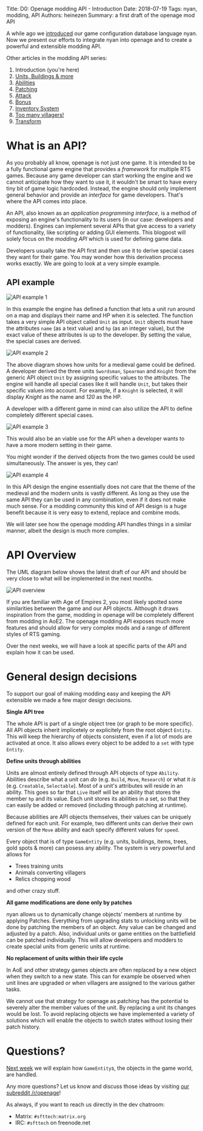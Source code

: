 Title: D0: Openage modding API - Introduction
Date: 2018-07-19
Tags: nyan, modding, API
Authors: heinezen
Summary: a first draft of the openage mod API

A while ago we [introduced]({filename}/blog/T0000-nyan_introduction.md) our game configuration database language nyan. Now we present our efforts to integrate nyan into openage and to create a powerful and extensible modding API.

Other articles in the modding API series:

1. Introduction (you're here)
2. [Units, Buildings & more]({filename}/blog/D0001-openage_mod_api_game_entity.md)
3. [Abilities]({filename}/blog/D0002-openage_mod_api_ability.md)
4. [Patching]({filename}/blog/D0003-openage_mod_api_patching.md)
5. [Attack]({filename}/blog/D0004-openage_mod_api_attack.md)
6. [Bonus]({filename}/blog/D0005-openage_mod_api_bonus.md)
7. [Inventory System]({filename}/blog/D0006-openage_mod_api_inventory.md)
8. [Too many villagers!]({filename}/blog/D0007-openage_mod_api_villager.md)
9. [Transform]({filename}/blog/D0008-openage_mod_api_transform.md)

# What is an API?

As you probably all know, openage is not just one game. It is intended to be a fully functional game engine that provides a *framework* for multiple RTS games. Because any game developer can start working the engine and we cannot anticipate how they want to use it, it wouldn't be smart to have every tiny bit of game logic hardcoded. Instead, the engine should only implement general behavior and provide an *interface* for game developers. That's where the API comes into place.

An API, also known as an *application programming interface*, is a method of exposing an engine's functionality to its users (in our case: developers and modders). Engines can implement several APIs that give access to a variety of functionality, like scripting or adding GUI elements. This blogpost will solely focus on the *modding API* which is used for defining game data.

Developers usually take the API first and then use it to derive special cases they want for their game. You may wonder how this derivation process works exactly. We are going to look at a very simple example.

## API example

![API example 1]({filename}/images/D0001-API-example-1.png)

In this example the engine has defined a function that lets a unit run around on a map and displays their name and HP when it is selected. The function takes a very simple API object called `Unit` as input. `Unit` objects must have the attributes `name` (as a text value) and `hp` (as an integer value), but the exact value of these attributes is up to the developer. By setting the value, the special cases are derived.

![API example 2]({filename}/images/D0001-API-example-2.png)

The above diagram shows how units for a medieval game could be defined. A developer derived the three units `Swordsman`, `Spearman` and `Knight` from the generic API object `Unit` by assigning specific values to the attributes. The engine will handle all special cases like it will handle `Unit`, but takes their specific values into account. For example, if a `Knight` is selected, it will display *Knight* as the name and *120* as the HP.

A developer with a different game in mind can also utilize the API to define completely different special cases.

![API example 3]({filename}/images/D0001-API-example-3.png)

This would also be an viable use for the API when a developer wants to have a more modern setting in their game.

You might wonder if the derived objects from the two games could be used simultaneously. The answer is yes, they can!

![API example 4]({filename}/images/D0001-API-example-4.png)

In this API design the engine essentially does not care that the theme of the medieval and the modern units is vastly different. As long as they use the same API they can be used in any combination, even if it does not make much sense. For a modding community this kind of API design is a huge benefit because it is very easy to extend, replace and combine mods.

We will later see how the openage modding API handles things in a similar manner, albeit the design is much more complex.

# API Overview

The UML diagram below shows the latest draft of our API and should be very close to what will be implemented in the next months.

![API overview]({filename}/images/D0001-API-overview.png)

If you are familiar with Age of Empires 2, you most likely spotted some similarities between the game and our API objects. Although it draws inspiration from the game, modding in openage will be completely different from modding in AoE2. The openage modding API exposes much more features and should allow for very complex mods and a range of different styles of RTS gaming.

Over the next weeks, we will have a look at specific parts of the API and explain how it can be used.

# General design decisions

To support our goal of making modding easy and keeping the API extensible we made a few major design decisions.

**Single API tree**

The whole API is part of a single object tree (or graph to be more specific). All API objects inherit implicetely or explicitely from the root object `Entity`. This will keep the hierarchy of objects consistent, even if a lot of mods are activated at once. It also allows every object to be added to a `set` with type `Entity`.

**Define units through abilities**

Units are almost entirely defined through API objects of type `Ability`. Abilities describe what a unit can *do* (e.g. `Build`, `Move`, `Research`) or what it *is* (e.g. `Creatable`, `Selectable`). Most of a unit's attributes will reside in an ability. This goes so far that `Live` itself will be an ability that stores the member `hp` and its value. Each unit stores its abilities in a set, so that they can easily be added or removed (including through patching at runtime).

Because abilities are API objects themselves, their values can be uniquely defined for each unit. For example, two different units can derive their own version of the `Move` ability and each specify different values for `speed`.

Every object that is of type `GameEntity` (e.g. units, buildings, items, trees, gold spots & more) can posess any ability. The system is very powerful and allows for

* Trees training units
* Animals converting villagers
* Relics chopping wood

and other crazy stuff.

**All game modifications are done only by patches**

nyan allows us to dynamically change objects' members at runtime by applying Patches. Everything from upgrading stats to unlocking units will be done by patching the members of an object. Any value can be changed and adjusted by a patch. Also, individual units or game entities on the battlefield can be patched individually. This will allow developers and modders to create special units from generic units at runtime.

**No replacement of units within their life cycle**

In AoE and other strategy games objects are often replaced by a new object when they switch to a new state. This can for example be observed when unit lines are upgraded or when villagers are assigned to the various gather tasks.

We cannot use that strategy for openage as patching has the potential to severely alter the member values of the unit. By replacing a unit its changes would be lost. To avoid replacing objects we have implemented a variety of solutions which will enable the objects to switch states without losing their patch history.

# Questions?

[Next week]({filename}/blog/D0001-openage_mod_api_game_entity.md) we will explain how `GameEntity`s, the objects in the game world, are handled.

Any more questions? Let us know and discuss those ideas by visiting [our subreddit /r/openage](https://reddit.com/r/openage)!

As always, if you want to reach us directly in the dev chatroom:

* Matrix: `#sfttech:matrix.org`
* IRC: `#sfttech` on freenode.net
